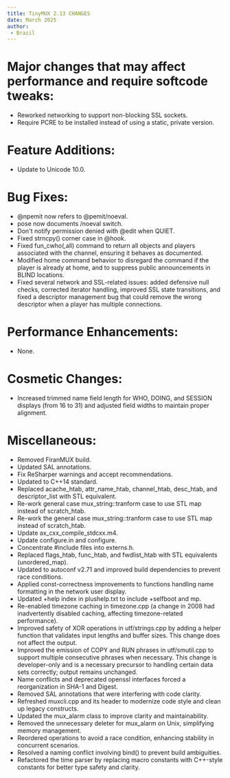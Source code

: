 ```yaml
---
title: TinyMUX 2.13 CHANGES
date: March 2025
author:
 - Brazil
---
```


# Major changes that may affect performance and require softcode tweaks:

 - Reworked networking to support non-blocking SSL sockets.
 - Require PCRE to be installed instead of using a static, private
   version.

# Feature Additions:

 - Update to Unicode 10.0.

# Bug Fixes:

 - @npemit now refers to @pemit/noeval.
 - pose now documents /noeval switch.
 - Don't notify permission denied with @edit when QUIET.
 - Fixed strncpy() corner case in @hook.
 - Fixed fun_cwho(,all) command to return all objects and players
   associated with the channel, ensuring it behaves as documented.
 - Modified home command behavior to disregard the command if the player
   is already at home, and to suppress public announcements in BLIND
   locations.
 - Fixed several network and SSL-related issues: added defensive null
   checks, corrected iterator handling, improved SSL state transitions,
   and fixed a descriptor management bug that could remove the wrong
   descriptor when a player has multiple connections.

# Performance Enhancements:

 - None.

# Cosmetic Changes:

 - Increased trimmed name field length for WHO, DOING, and SESSION
   displays (from 16 to 31) and adjusted field widths to maintain proper
   alignment.

# Miscellaneous:

 - Removed FiranMUX build.
 - Updated SAL annotations.
 - Fix ReSharper warnings and accept recommendations.
 - Updated to C++14 standard.
 - Replaced acache_htab, attr_name_htab, channel_htab, desc_htab, and
   descriptor_list with STL equivalent.
 - Re-work general case mux_string::tranform case to use STL map
   instead of scratch_htab.
 - Re-work the general case mux_string::tranform case to use STL map
   instead of scratch_htab.
 - Update ax_cxx_compile_stdcxx.m4.
 - Update configure.in and configure.
 - Concentrate #include files into externs.h.
 - Replaced flags_htab, func_htab, and fwdlist_htab with STL equivalents
   (unordered_map).
 - Updated to autoconf v2.71 and improved build dependencies to prevent
   race conditions.
 - Applied const-correctness improvements to functions handling name
   formatting in the network user display.
 - Updated +help index in plushelp.txt to include +selfboot and mp.
 - Re-enabled timezone caching in timezone.cpp (a change in 2008 had
   inadvertently disabled caching, affecting timezone-related
   performance).
 - Improved safety of XOR operations in utf/strings.cpp by adding a
   helper function that validates input lengths and buffer sizes. This
   change does not affect the output.
 - Improved the emission of COPY and RUN phrases in utf/smutil.cpp to
   support multiple consecutive phrases when necessary. This change is
   developer-only and is a necessary precursor to handling certain data
   sets correctly; output remains unchanged.
 - Name conflicts and deprecated openssl interfaces forced a
   reorganization in SHA-1 and Digest.
 - Removed SAL annotations that were interfering with code clarity.
 - Refreshed muxcli.cpp and its header to modernize code style and clean
   up legacy constructs.
 - Updated the mux_alarm class to improve clarity and maintainability.
 - Removed the unnecessary deleter for mux_alarm on Unix, simplifying
   memory management.
 - Reordered operations to avoid a race condition, enhancing stability
   in concurrent scenarios.
 - Resolved a naming conflict involving bind() to prevent build
   ambiguities.
 - Refactored the time parser by replacing macro constants with
   C++-style constants for better type safety and clarity.
